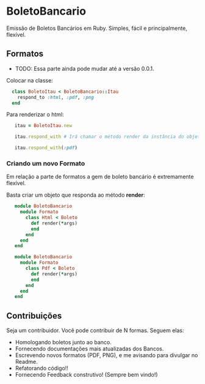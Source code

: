 # BoletoBancario

Emissão de Boletos Bancários em Ruby. Simples, fácil e principalmente, flexível.

## Formatos

* TODO: Essa parte ainda pode mudar até a versão 0.0.1.

Colocar na classe:

```ruby
  class BoletoItau < BoletoBancario::Itau
    respond_to :html, :pdf, :png
  end
```

Para renderizar o html:

```ruby
   itau = BoletoItau.new

   itau.respond_with # Irá chamar o método render da instância do objeto passado no método format.

   itau.respond_with(:pdf)
```

### Criando um novo Formato

Em relação a parte de formatos a gem de boleto bancário é extremamente flexível.

Basta criar um objeto que responda ao método **render**:

```ruby
   module BoletoBancario
     module Formato
       class Html < Boleto
         def render(*args)
         end
       end
     end
   end
```

```ruby
   module BoletoBancario
     module Formato
       class Pdf < Boleto
         def render(*args)
         end
       end
     end
   end
```

## Contribuições

Seja um contribuidor. Você pode contribuir de N formas. Seguem elas:

* Homologando boletos junto ao banco.
* Fornecendo documentações mais atualizadas dos Bancos.
* Escrevendo novos formatos (PDF, PNG), e me avisando para divulgar no Readme.
* Refatorando código!!
* Fornecendo Feedback construtivo! (Sempre bem vindo!)
